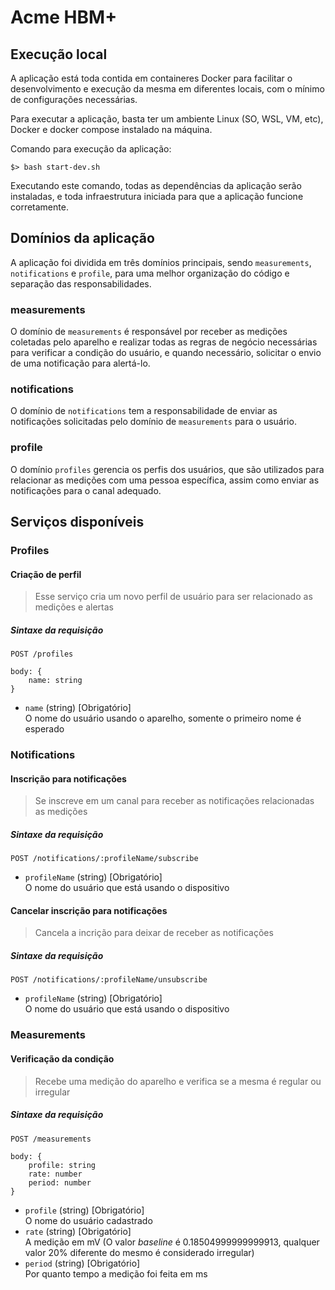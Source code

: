 # Acme HBM+

## Execução local

A aplicação está toda contida em containeres Docker para facilitar o desenvolvimento e execução da mesma em diferentes locais, com o mínimo de configurações necessárias.

Para executar a aplicação, basta ter um ambiente Linux (SO, WSL, VM, etc), Docker e docker compose instalado na máquina.

Comando para execução da aplicação:
```
$> bash start-dev.sh
```
Executando este comando, todas as dependências da aplicação serão instaladas, e toda infraestrutura iniciada para que a aplicação funcione corretamente.

## Domínios da aplicação

A aplicação foi dividida em três domínios principais, sendo `measurements`, `notifications` e `profile`, para uma melhor organização do código e separação das responsabilidades.

### measurements

O domínio de `measurements` é responsável por receber as medições coletadas pelo aparelho e realizar todas as regras de negócio necessárias para verificar a condição do usuário, e quando necessário, solicitar o envio de uma notificação para alertá-lo.

### notifications

O domínio de `notifications` tem a responsabilidade de enviar as notificações solicitadas pelo domínio de `measurements` para o usuário.

### profile

O domínio `profiles` gerencia os perfis dos usuários, que são utilizados para relacionar as medições com uma pessoa específica, assim como enviar as notificações para o canal adequado.

## Serviços disponíveis

### Profiles

#### Criação de perfil

> Esse serviço cria um novo perfil de usuário para ser relacionado as medições e alertas

##### Sintaxe da requisição

```
POST /profiles

body: {
    name: string
}
```

* `name` (string) [Obrigatório]\
    O nome do usuário usando o aparelho, somente o primeiro nome é esperado

### Notifications

#### Inscrição para notificações

> Se inscreve em um canal para receber as notificações relacionadas as medições

##### Sintaxe da requisição

```
POST /notifications/:profileName/subscribe
```

* `profileName` (string) [Obrigatório]\
    O nome do usuário que está usando o dispositivo

#### Cancelar inscrição para notificações

> Cancela a incrição para deixar de receber as notificações

##### Sintaxe da requisição

```
POST /notifications/:profileName/unsubscribe
```

* `profileName` (string) [Obrigatório]\
    O nome do usuário que está usando o dispositivo

### Measurements

#### Verificação da condição

> Recebe uma medição do aparelho e verifica se a mesma é regular ou irregular

##### Sintaxe da requisição

```
POST /measurements

body: {
    profile: string
    rate: number
    period: number
}
```

* `profile` (string) [Obrigatório]\
    O nome do usuário cadastrado
* `rate` (string) [Obrigatório]\
    A medição em mV (O valor _baseline_ é 0.18504999999999913, qualquer valor 20% diferente do mesmo é considerado irregular)
* `period` (string) [Obrigatório]\
    Por quanto tempo a medição foi feita em ms
